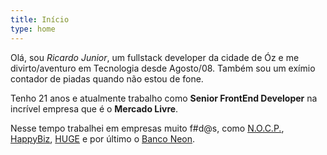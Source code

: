 ```yaml
---
title: Início
type: home
---
```

<p>Olá, sou <em itemprop="name">Ricardo Junior</em>, um fullstack developer da cidade de Óz e me divirto/aventuro em Tecnologia desde Agosto/08. Também sou um exímio contador de piadas quando não estou de fone.</p>
<p>Tenho 21 anos e atualmente trabalho como <strong itemprop="jobTitle">Senior FrontEnd Developer</strong> na incrível empresa que é o <strong itemprop="jobTitle">Mercado Livre</strong>.</p>
<p>Nesse tempo trabalhei em empresas muito f#d@s, como <a href="https://happybiz.com/" target="_blank" itemprop="affiliation">N.O.C.P.</a>, <a href="https://happybiz.com/" target="_blank" itemprop="affiliation">HappyBiz</a>, <a href="https://hugeinc.com/" target="_blank" itemprop="affiliation">HUGE</a> e por último o <a href="https://banconeon.com.br/" target="_blank" itemprop="affiliation">Banco Neon</a>.</p>